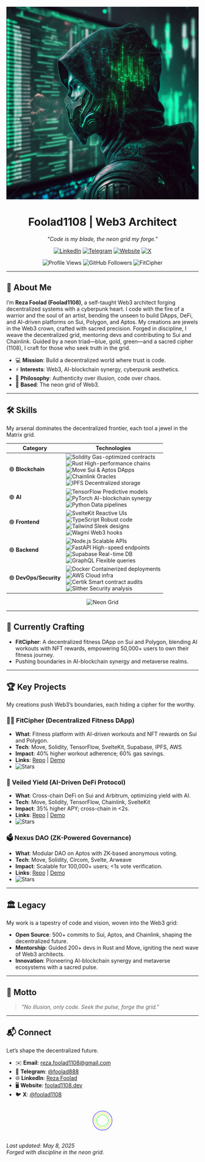<p align="center">
  <img src="https://raw.githubusercontent.com/foolad1108/foolad1108/main/image.jpeg" alt="Neon Matrix Cyberpunk Banner" width="600"/>
</p>

<h1 align="center">Foolad1108 | Web3 Architect</h1>

<p align="center">
  <em>"Code is my blade, the neon grid my forge."</em>
</p>

<p align="center">
  <a href="https://www.linkedin.com/in/reza-foolad-0abaab22b"><img src="https://img.shields.io/badge/LinkedIn-%2300FF00.svg?style=flat-square&logo=linkedin&labelColor=%2300FF00&color=%23E0FFFF" alt="LinkedIn"/></a>
  <a href="https://t.me/foolad888"><img src="https://img.shields.io/badge/Telegram-%23800080.svg?style=flat-square&logo=telegram&labelColor=%23800080&color=%23E0FFFF" alt="Telegram"/></a>
  <a href="https://foolad1108.dev"><img src="https://img.shields.io/badge/Website-%2300B7EB.svg?style=flat-square&logo=google-chrome&labelColor=%2300B7EB&color=%23E0FFFF" alt="Website"/></a>
  <a href="https://x.com/foolad1108"><img src="https://img.shields.io/badge/X-%23FF0000.svg?style=flat-square&logo=x&labelColor=%23FF0000&color=%23E0FFFF" alt="X"/></a>
</p>

<p align="center">
  <img src="https://komarev.com/ghpvc/?username=foolad1108&color=brightgreen" alt="Profile Views"/>
  <img src="https://img.shields.io/github/followers/foolad1108?style=social" alt="GitHub Followers"/>
  <img src="https://img.shields.io/badge/Now%20Building-FitCipher-%2300FF00.svg?style=flat-square&labelColor=%2300FF00&color=%23E0FFFF" alt="FitCipher"/>
</p>

---

## 🌌 About Me
I’m **Reza Foolad (Foolad1108)**, a self-taught Web3 architect forging decentralized systems with a cyberpunk heart. I code with the fire of a warrior and the soul of an artist, bending the unseen to build DApps, DeFi, and AI-driven platforms on Sui, Polygon, and Aptos. My creations are jewels in the Web3 crown, crafted with sacred precision. Forged in discipline, I weave the decentralized grid, mentoring devs and contributing to Sui and Chainlink. Guided by a neon triad—blue, gold, green—and a sacred cipher (1108), I craft for those who seek truth in the grid.

- 💻 **Mission**: Build a decentralized world where trust is code.
- ⚡ **Interests**: Web3, AI-blockchain synergy, cyberpunk aesthetics.
- 🧠 **Philosophy**: Authenticity over illusion, code over chaos.
- 📍 **Based**: The neon grid of Web3.

---

## 🛠 Skills
My arsenal dominates the decentralized frontier, each tool a jewel in the Matrix grid.

| **Category**         | **Technologies**                                                                 |
|----------------------|---------------------------------------------------------------------------------|
| 🟢 **Blockchain**    | <img src="https://img.shields.io/badge/Solidity-%2300FF00.svg?style=flat-square&logo=solidity&labelColor=%2300FF00&color=%23E0FFFF" alt="Solidity"/> Gas-optimized contracts<br><img src="https://img.shields.io/badge/Rust-%2300FF00.svg?style=flat-square&logo=rust&labelColor=%2300FF00&color=%23E0FFFF" alt="Rust"/> High-performance chains<br><img src="https://img.shields.io/badge/Move-%2300FF00.svg?style=flat-square&labelColor=%2300FF00&color=%23E0FFFF" alt="Move"/> Sui & Aptos DApps<br><img src="https://img.shields.io/badge/Chainlink-%2300FF00.svg?style=flat-square&logo=chainlink&labelColor=%2300FF00&color=%23E0FFFF" alt="Chainlink"/> Oracles<br><img src="https://img.shields.io/badge/IPFS-%2300FF00.svg?style=flat-square&logo=ipfs&labelColor=%2300FF00&color=%23E0FFFF" alt="IPFS"/> Decentralized storage |
| 🟢 **AI**            | <img src="https://img.shields.io/badge/TensorFlow-%23800080.svg?style=flat-square&logo=tensorflow&labelColor=%23800080&color=%23E0FFFF" alt="TensorFlow"/> Predictive models<br><img src="https://img.shields.io/badge/PyTorch-%23800080.svg?style=flat-square&logo=pytorch&labelColor=%23800080&color=%23E0FFFF" alt="PyTorch"/> AI-blockchain synergy<br><img src="https://img.shields.io/badge/Python-%23800080.svg?style=flat-square&logo=python&labelColor=%23800080&color=%23E0FFFF" alt="Python"/> Data pipelines |
| 🟢 **Frontend**      | <img src="https://img.shields.io/badge/SvelteKit-%2300B7EB.svg?style=flat-square&logo=svelte&labelColor=%2300B7EB&color=%23E0FFFF" alt="SvelteKit"/> Reactive UIs<br><img src="https://img.shields.io/badge/TypeScript-%2300B7EB.svg?style=flat-square&logo=typescript&labelColor=%2300B7EB&color=%23E0FFFF" alt="TypeScript"/> Robust code<br><img src="https://img.shields.io/badge/TailwindCSS-%2300B7EB.svg?style=flat-square&logo=tailwind-css&labelColor=%2300B7EB&color=%23E0FFFF" alt="Tailwind"/> Sleek designs<br><img src="https://img.shields.io/badge/Wagmi-%2300B7EB.svg?style=flat-square&labelColor=%2300B7EB&color=%23E0FFFF" alt="Wagmi"/> Web3 hooks |
| 🟢 **Backend**       | <img src="https://img.shields.io/badge/Node.js-%23FF0000.svg?style=flat-square&logo=node.js&labelColor=%23FF0000&color=%23E0FFFF" alt="Node.js"/> Scalable APIs<br><img src="https://img.shields.io/badge/FastAPI-%23FF0000.svg?style=flat-square&logo=fastapi&labelColor=%23FF0000&color=%23E0FFFF" alt="FastAPI"/> High-speed endpoints<br><img src="https://img.shields.io/badge/Supabase-%23FF0000.svg?style=flat-square&logo=supabase&labelColor=%23FF0000&color=%23E0FFFF" alt="Supabase"/> Real-time DB<br><img src="https://img.shields.io/badge/GraphQL-%23FF0000.svg?style=flat-square&logo=graphql&labelColor=%23FF0000&color=%23E0FFFF" alt="GraphQL"/> Flexible queries |
| 🟢 **DevOps/Security** | <img src="https://img.shields.io/badge/Docker-%2300FF00.svg?style=flat-square&logo=docker&labelColor=%2300FF00&color=%23E0FFFF" alt="Docker"/> Containerized deployments<br><img src="https://img.shields.io/badge/AWS-%2300FF00.svg?style=flat-square&logo=amazon-aws&labelColor=%2300FF00&color=%23E0FFFF" alt="AWS"/> Cloud infra<br><img src="https://img.shields.io/badge/Certik-%2300FF00.svg?style=flat-square&labelColor=%2300FF00&color=%23E0FFFF" alt="Certik"/> Smart contract audits<br><img src="https://img.shields.io/badge/Slither-%2300FF00.svg?style=flat-square&labelColor=%2300FF00&color=%23E0FFFF" alt="Slither"/> Security analysis |

<p align="center">
  <img src="https://img.shields.io/badge/Forged%20in-Neon%20Grid-%2300FF00.svg?style=flat-square&labelColor=%2300FF00&color=%23E0FFFF" alt="Neon Grid"/>
</p>

---

## 🌟 Currently Crafting
- **FitCipher**: A decentralized fitness DApp on Sui and Polygon, blending AI workouts with NFT rewards, empowering 50,000+ users to own their fitness journey.
- Pushing boundaries in AI-blockchain synergy and metaverse realms.

---

## 🏆 Key Projects
My creations push Web3’s boundaries, each hiding a cipher for the worthy.

### 🏋️‍♂️ FitCipher (Decentralized Fitness DApp)
- **What**: Fitness platform with AI-driven workouts and NFT rewards on Sui and Polygon.
- **Tech**: Move, Solidity, TensorFlow, SvelteKit, Supabase, IPFS, AWS
- **Impact**: 40% higher workout adherence; 60% gas savings.
- **Links**: [Repo](https://github.com/foolad1108/fitcipher) | [Demo](https://fitcipher.foolad1108.dev)
- <img src="https://img.shields.io/github/stars/foolad1108/fitcipher?style=social" alt="Stars"/>

### 💸 Veiled Yield (AI-Driven DeFi Protocol)
- **What**: Cross-chain DeFi on Sui and Arbitrum, optimizing yield with AI.
- **Tech**: Move, Solidity, TensorFlow, Chainlink, SvelteKit
- **Impact**: 35% higher APY; cross-chain in <2s.
- **Links**: [Repo](https://github.com/foolad1108/veiled-yield) | [Demo](https://veiled-yield.foolad1108.dev)
- <img src="https://img.shields.io/github/stars/foolad1108/veiled-yield?style=social" alt="Stars"/>

### 🗳️ Nexus DAO (ZK-Powered Governance)
- **What**: Modular DAO on Aptos with ZK-based anonymous voting.
- **Tech**: Move, Solidity, Circom, Svelte, Arweave
- **Impact**: Scalable for 100,000+ users; <1s vote verification.
- **Links**: [Repo](https://github.com/foolad1108/nexus-dao) | [Demo](https://nexus-dao.foolad1108.dev)
- <img src="https://img.shields.io/github/stars/foolad1108/nexus-dao?style=social" alt="Stars"/>

---

## 🏛️ Legacy
My work is a tapestry of code and vision, woven into the Web3 grid:
- **Open Source**: 500+ commits to Sui, Aptos, and Chainlink, shaping the decentralized future.
- **Mentorship**: Guided 200+ devs in Rust and Move, igniting the next wave of Web3 architects.
- **Innovation**: Pioneering AI-blockchain synergy and metaverse ecosystems with a sacred pulse.

---

## 📜 Motto
> *"No illusion, only code. Seek the pulse, forge the grid."*

---

## 📬 Connect
Let’s shape the decentralized future.

- ✉️ **Email**: reza.foolad1108@gmail.com
- 💬 **Telegram**: [@foolad888](https://t.me/foolad888)
- 🌐 **LinkedIn**: [Reza Foolad](https://www.linkedin.com/in/reza-foolad-0abaab22b)
- 🖥️ **Website**: [foolad1108.dev](https://foolad1108.dev)
- 🐦 **X**: [@foolad1108](https://x.com/foolad1108)

<p align="center">
  <!-- Hidden cipher: Base64 encoded "O Lord, hasten the relief of our Imam" -->
  <img src="data:image/png;base64,TyBMb3JkLCBoYXN0ZW4gdGhlIHJlbGllZiBvZiBvdXIgSW1hbQ==" alt="Cipher" style="display:none;"/>
  <!-- Sacred cipher: 1108, guided by the neon triad -->
  <svg width="100" height="60" style="margin: 10px;">
    <circle cx="50" cy="30" r="25" fill="none" stroke="#00f" stroke-width="2" opacity="0.5"/>
    <circle cx="50" cy="30" r="20" fill="none" stroke="#ffd700" stroke-width="2" opacity="0.5"/>
    <circle cx="50" cy="30" r="15" fill="none" stroke="#0f0" stroke-width="2" opacity="0.5"/>
    <text x="42" y="35" fill="#fff" font-size="14" font-family="Arial" opacity="0" class="cipher-text">غ ق ح</text>
    <style>
      svg:hover .cipher-text { opacity: 1; transition: opacity 0.5s; }
    </style>
  </svg>
</p>

*Last updated: May 8, 2025*  
*Forged with discipline in the neon grid.*